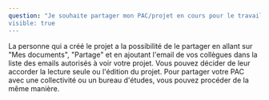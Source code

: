 ```yaml
---
question: "Je souhaite partager mon PAC/projet en cours pour le travailler avec mes collègues, comment faire?
visible: true
---
```

La personne qui a créé le projet a la possibilité de le partager en allant sur "Mes documents", "Partage" et en ajoutant l'email de vos collègues dans la liste des emails autorisés à voir votre projet. Vous pouvez décider de leur accorder la lecture seule ou l'édition du projet. 
Pour partager votre PAC avec une collectivité ou un bureau d'études, vous pouvez procéder de la même manière. 
